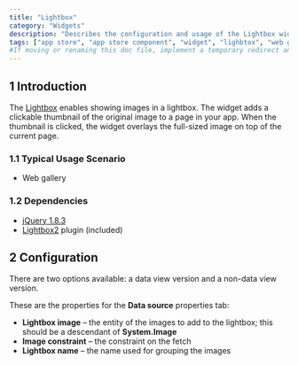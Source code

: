 ```yaml
---
title: "Lightbox"
category: "Widgets"
description: "Describes the configuration and usage of the Lightbox widget, which is available in the Mendix Marketplace."
tags: ["app store", "app store component", "widget", "lighbtox", "web gallery", "platform support"]
#If moving or renaming this doc file, implement a temporary redirect and let the respective team know they should update the URL in the product. See Mapping to Products for more details.
---
```


## 1 Introduction

The [Lightbox](https://appstore.home.mendix.com/link/app/827/) enables showing images in a lightbox. The widget adds a clickable thumbnail of the original image to a page in your app. When the thumbnail is clicked, the widget overlays the full-sized image on top of the current page.

### 1.1 Typical Usage Scenario

* Web gallery

### 1.2 Dependencies

* [jQuery 1.8.3](https://blog.jquery.com/2012/11/13/jquery-1-8-3-released/)
* [Lightbox2](https://github.com/lokesh/lightbox2) plugin (included)

## 2 Configuration

There are two options available: a data view version and a non-data view version.

These are the properties for the **Data source** properties tab:

* **Lightbox image** – the entity of the images to add to the lightbox; this should be a descendant of **System.Image**
* **Image constraint** – the constraint on the fetch
* **Lightbox name** – the name used for grouping the images

